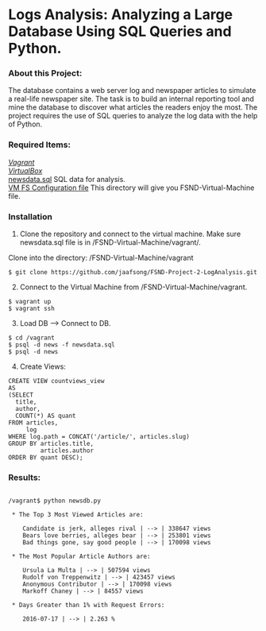 # Logs Analysis: Analyzing a Large Database Using SQL Queries and Python. 

### About this Project:

The database contains a web server log and newspaper articles to simulate a real-life newspaper site. The task is to build an internal reporting tool and mine the database to discover what articles the readers enjoy the most. The project requires the use of SQL queries to analyze the log data with the help of Python. 


### Required Items:

*[Vagrant](https://www.vagrantup.com/)*  
*[VirtualBox](https://www.virtualbox.org/)*  
[newsdata.sql](https://d17h27t6h515a5.cloudfront.net/topher/2016/August/57b5f748_newsdata/newsdata.zip) SQL data for analysis.  
[VM FS Configuration file](https://d17h27t6h515a5.cloudfront.net/topher/2017/June/5948287e_fsnd-virtual-machine/fsnd-virtual-machine.zip) This directory will give you FSND-Virtual-Machine file.  

### Installation

1. Clone the repository and connect to the virtual machine. Make sure newsdata.sql file is in /FSND-Virtual-Machine/vagrant/. 

Clone into the directory: /FSND-Virtual-Machine/vagrant 

```
$ git clone https://github.com/jaafsong/FSND-Project-2-LogAnalysis.git
```

2. Connect to the Virtual Machine from /FSND-Virtual-Machine/vagrant.

```
$ vagrant up
$ vagrant ssh
```

3. Load DB --> Connect to DB. 

```
$ cd /vagrant
$ psql -d news -f newsdata.sql
$ psql -d news
```

4. Create Views:
```
CREATE VIEW countviews_view
AS
(SELECT
  title,
  author,
  COUNT(*) AS quant
FROM articles,
     log
WHERE log.path = CONCAT('/article/', articles.slug)
GROUP BY articles.title,
         articles.author
ORDER BY quant DESC);
```


### Results: 



```

/vagrant$ python newsdb.py 

 * The Top 3 Most Viewed Articles are:

	Candidate is jerk, alleges rival | --> | 338647 views
	Bears love berries, alleges bear | --> | 253801 views
	Bad things gone, say good people | --> | 170098 views

 * The Most Popular Article Authors are:

	Ursula La Multa | --> | 507594 views
	Rudolf von Treppenwitz | --> | 423457 views
	Anonymous Contributor | --> | 170098 views
	Markoff Chaney | --> | 84557 views

 * Days Greater than 1% with Request Errors:

	2016-07-17 | --> | 2.263 %

```



